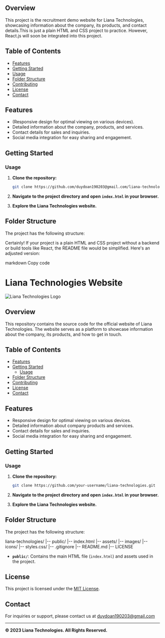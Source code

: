 ## Overview

This project is the recruitment demo website for Liana Technologies, showcasing information about the company, its products, and contact details.This is just a plain HTML and CSS project to practice. However, React.js will soon be integrated into this project.


## Table of Contents

- [Features](#features)
- [Getting Started](#getting-started)
- [Usage](#usage)
- [Folder Structure](#folder-structure)
- [Contributing](#contributing)
- [License](#license)
- [Contact](#contact)

## Features

- (Responsive design for optimal viewing on various devices).
- Detailed information about the company, products, and services.
- Contact details for sales and inquiries.
- Social media integration for easy sharing and engagement.

## Getting Started

### Usage

1. **Clone the repository:**

    ```bash
    git clone https://github.com/duydoan190203@gmail.com/liana-technologies.git
    ```

2. **Navigate to the project directory and open `index.html` in your browser.**

3. **Explore the Liana Technologies website.**

## Folder Structure

The project has the following structure:

Certainly! If your project is a plain HTML and CSS project without a backend or build tools like React, the README file would be simplified. Here's an adjusted version:

markdown
Copy code
# Liana Technologies Website

![Liana Technologies Logo](logo.png)

## Overview

This repository contains the source code for the official website of Liana Technologies. The website serves as a platform to showcase information about the company, its products, and how to get in touch.

## Table of Contents

- [Features](#features)
- [Getting Started](#getting-started)
  - [Usage](#usage)
- [Folder Structure](#folder-structure)
- [Contributing](#contributing)
- [License](#license)
- [Contact](#contact)

## Features

- Responsive design for optimal viewing on various devices.
- Detailed information about company products and services.
- Contact details for sales and inquiries.
- Social media integration for easy sharing and engagement.

## Getting Started

### Usage

1. **Clone the repository:**

    ```bash
    git clone https://github.com/your-username/liana-technologies.git
    ```

2. **Navigate to the project directory and open `index.html` in your browser.**

3. **Explore the Liana Technologies website.**

## Folder Structure

The project has the following structure:

liana-technologies/
|-- public/
|-- index.html
|-- assets/
|-- images/
|-- icons/
|-- styles.css/
|-- .gitignore
|-- README.md
|-- LICENSE

- **`public/`**: Contains the main HTML file (`index.html`) and assets used in the project.


## License

This project is licensed under the [MIT License](LICENSE).

## Contact

For inquiries or support, please contact us at duydoan190203@gmail.com

---

**© 2023 Liana Technologies. All Rights Reserved.**
